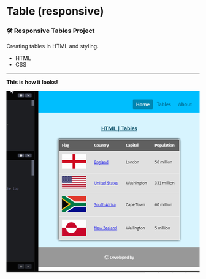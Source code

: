 # Table (responsive)
### :hammer_and_wrench: Responsive Tables Project

Creating tables in HTML and styling.

- HTML
- CSS


------
**This is how it looks!**

![gif](./img/table_responsive.gif)
